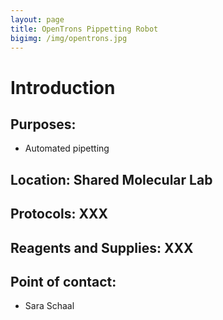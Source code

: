 ```yaml
---
layout: page
title: OpenTrons Pippetting Robot
bigimg: /img/opentrons.jpg
---
```

# Introduction

## Purposes: 
- Automated pipetting

## Location: Shared Molecular Lab

## Protocols: XXX

## Reagents and Supplies: XXX

## Point of contact: 
 - Sara Schaal
